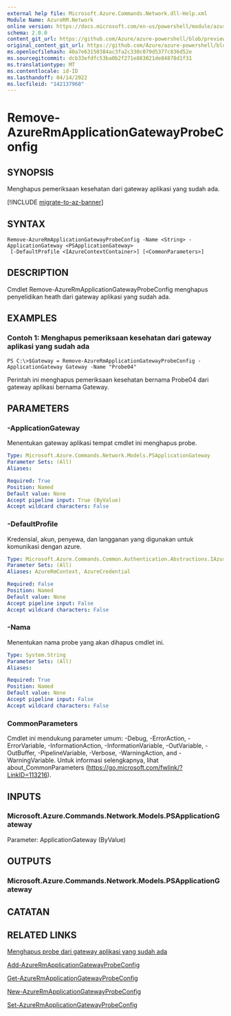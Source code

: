 ```yaml
---
external help file: Microsoft.Azure.Commands.Network.dll-Help.xml
Module Name: AzureRM.Network
online version: https://docs.microsoft.com/en-us/powershell/module/azurerm.network/remove-azurermapplicationgatewayprobeconfig
schema: 2.0.0
content_git_url: https://github.com/Azure/azure-powershell/blob/preview/src/ResourceManager/Network/Commands.Network/help/Remove-AzureRmApplicationGatewayProbeConfig.md
original_content_git_url: https://github.com/Azure/azure-powershell/blob/preview/src/ResourceManager/Network/Commands.Network/help/Remove-AzureRmApplicationGatewayProbeConfig.md
ms.openlocfilehash: 40a7e63150384ac3fa2c330c079d5377c836d52e
ms.sourcegitcommit: dcb33efdfc53ba0b2f271e883021de84878d1f31
ms.translationtype: MT
ms.contentlocale: id-ID
ms.lasthandoff: 04/14/2022
ms.locfileid: "142137968"
---
```

# Remove-AzureRmApplicationGatewayProbeConfig

## SYNOPSIS
Menghapus pemeriksaan kesehatan dari gateway aplikasi yang sudah ada.

[!INCLUDE [migrate-to-az-banner](../../includes/migrate-to-az-banner.md)]

## SYNTAX

```
Remove-AzureRmApplicationGatewayProbeConfig -Name <String> -ApplicationGateway <PSApplicationGateway>
 [-DefaultProfile <IAzureContextContainer>] [<CommonParameters>]
```

## DESCRIPTION
Cmdlet Remove-AzureRmApplicationGatewayProbeConfig menghapus penyelidikan heath dari gateway aplikasi yang sudah ada.

## EXAMPLES

### Contoh 1: Menghapus pemeriksaan kesehatan dari gateway aplikasi yang sudah ada
```
PS C:\>$Gateway = Remove-AzureRmApplicationGatewayProbeConfig -ApplicationGateway Gateway -Name "Probe04"
```

Perintah ini menghapus pemeriksaan kesehatan bernama Probe04 dari gateway aplikasi bernama Gateway.

## PARAMETERS

### -ApplicationGateway
Menentukan gateway aplikasi tempat cmdlet ini menghapus probe.

```yaml
Type: Microsoft.Azure.Commands.Network.Models.PSApplicationGateway
Parameter Sets: (All)
Aliases:

Required: True
Position: Named
Default value: None
Accept pipeline input: True (ByValue)
Accept wildcard characters: False
```

### -DefaultProfile
Kredensial, akun, penyewa, dan langganan yang digunakan untuk komunikasi dengan azure.

```yaml
Type: Microsoft.Azure.Commands.Common.Authentication.Abstractions.IAzureContextContainer
Parameter Sets: (All)
Aliases: AzureRmContext, AzureCredential

Required: False
Position: Named
Default value: None
Accept pipeline input: False
Accept wildcard characters: False
```

### -Nama
Menentukan nama probe yang akan dihapus cmdlet ini.

```yaml
Type: System.String
Parameter Sets: (All)
Aliases:

Required: True
Position: Named
Default value: None
Accept pipeline input: False
Accept wildcard characters: False
```

### CommonParameters
Cmdlet ini mendukung parameter umum: -Debug, -ErrorAction, -ErrorVariable, -InformationAction, -InformationVariable, -OutVariable, -OutBuffer, -PipelineVariable, -Verbose, -WarningAction, and -WarningVariable. Untuk informasi selengkapnya, lihat about_CommonParameters (https://go.microsoft.com/fwlink/?LinkID=113216).

## INPUTS

### Microsoft.Azure.Commands.Network.Models.PSApplicationGateway
Parameter: ApplicationGateway (ByValue)

## OUTPUTS

### Microsoft.Azure.Commands.Network.Models.PSApplicationGateway

## CATATAN

## RELATED LINKS

[Menghapus probe dari gateway aplikasi yang sudah ada](https://azure.microsoft.com/en-us/documentation/articles/application-gateway-create-probe-ps/#remove-a-probe-from-an-existing-application-gateway)

[Add-AzureRmApplicationGatewayProbeConfig]()

[Get-AzureRmApplicationGatewayProbeConfig]()

[New-AzureRmApplicationGatewayProbeConfig]()

[Set-AzureRmApplicationGatewayProbeConfig]()


